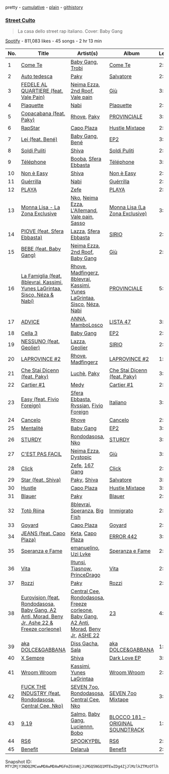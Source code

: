 pretty - [cumulative](/playlists/cumulative/37i9dQZF1DWXU2naFUn37x.md) - [plain](/playlists/plain/37i9dQZF1DWXU2naFUn37x) - [githistory](https://github.githistory.xyz/mackorone/spotify-playlist-archive/blob/main/playlists/plain/37i9dQZF1DWXU2naFUn37x)

### [Street Culto](https://open.spotify.com/playlist/37i9dQZF1DWXU2naFUn37x)

> La casa dello street rap italiano\. Cover: Baby Gang

[Spotify](https://open.spotify.com/user/spotify) - 811,083 likes - 45 songs - 2 hr 13 min

| No. | Title | Artist(s) | Album | Length |
|---|---|---|---|---|
| 1 | [Come Te](https://open.spotify.com/track/6GRm5bcmVArMsd0SaUSn1V) | [Baby Gang](https://open.spotify.com/artist/3LvwPiJQJ0da0GurKMToV0), [Trobi](https://open.spotify.com/artist/0MBLQbpbPvJ4oXM0Cj4aKR) | [Come Te](https://open.spotify.com/album/0ZyYjmUSP7WTi3Qw2uBjOX) | 2:40 |
| 2 | [Auto tedesca](https://open.spotify.com/track/2dTjaUZFpnlohX8oZ5A2sy) | [Paky](https://open.spotify.com/artist/1KQJOTeIMbixtnSWY4sYs2) | [Salvatore](https://open.spotify.com/album/0RZfejsPZnXDvacWKUe85B) | 2:39 |
| 3 | [FEDELE AL QUARTIERE \(feat\. Vale Pain\)](https://open.spotify.com/track/1bCqybo9LtdhrNByWLHWx0) | [Neima Ezza](https://open.spotify.com/artist/754BUADwzMYecBgOoBaetK), [2nd Roof](https://open.spotify.com/artist/1eznSku2RY9VSvkhWxXdmx), [Vale pain](https://open.spotify.com/artist/1ZDu0fOcpCIjDwyl2cvk08) | [Giù](https://open.spotify.com/album/7vo7aun2FjdwkfP81Gy8w3) | 3:20 |
| 4 | [Plaquette](https://open.spotify.com/track/2r3tMClmk1Cw974ByW20ny) | [Nabi](https://open.spotify.com/artist/5CqlDzj8DSqsklkXuTYfSd) | [Plaquette](https://open.spotify.com/album/2VGAKLqF0nTWezZINNzccY) | 2:38 |
| 5 | [Copacabana \(feat\. Paky\)](https://open.spotify.com/track/7rjR36OF6ZPXc6bdoNYKBp) | [Rhove](https://open.spotify.com/artist/44DWomjW1oDuxIoBIRpmQ4), [Paky](https://open.spotify.com/artist/1KQJOTeIMbixtnSWY4sYs2) | [PROVINCIALE](https://open.spotify.com/album/3neHYsGA6MSGSahkig6gCq) | 3:14 |
| 6 | [RapStar](https://open.spotify.com/track/3Emty7Nc9QUIuHRPcwopjA) | [Capo Plaza](https://open.spotify.com/artist/5SulO4l40qDuV9zUGLZx7n) | [Hustle Mixtape](https://open.spotify.com/album/6LmhYmD5q0vflzqQhkfeN1) | 2:47 |
| 7 | [Lei \(feat\. Bené\)](https://open.spotify.com/track/1fdL0yW2DHzcOOUF0fZFv8) | [Baby Gang](https://open.spotify.com/artist/3LvwPiJQJ0da0GurKMToV0), [Bené](https://open.spotify.com/artist/3KQ6K5tg4iklLDO1cNnunn) | [EP2](https://open.spotify.com/album/06BFpQi8sfXz6yQXlITPky) | 3:32 |
| 8 | [Soldi Puliti](https://open.spotify.com/track/02OFJLIZuX5l0IKApndnkh) | [Shiva](https://open.spotify.com/artist/2K5nCggbhSZ00YCYP5qkZS) | [Soldi Puliti](https://open.spotify.com/album/0EGdVToK2bi2arUQ1PWtY4) | 2:39 |
| 9 | [Téléphone](https://open.spotify.com/track/76YfUp0DTnERvtZokyU6jm) | [Booba](https://open.spotify.com/artist/58wXmynHaAWI5hwlPZP3qL), [Sfera Ebbasta](https://open.spotify.com/artist/23TFHmajVfBtlRx5MXqgoz) | [Téléphone](https://open.spotify.com/album/7Ma1ztWIbhK1vX1Fu24WEt) | 3:32 |
| 10 | [Non è Easy](https://open.spotify.com/track/2SdYuBGvuX0L7KbWiFhLzg) | [Shiva](https://open.spotify.com/artist/2K5nCggbhSZ00YCYP5qkZS) | [Non è Easy](https://open.spotify.com/album/2C8BWxEdF4kCgUH4FpT2cP) | 2:44 |
| 11 | [Guérrilla](https://open.spotify.com/track/5NUTv7iUQY77PyEqyqlgRw) | [Nabi](https://open.spotify.com/artist/5CqlDzj8DSqsklkXuTYfSd) | [Guérrilla](https://open.spotify.com/album/5OWqkBgQPvdll9AmXdjrBe) | 2:25 |
| 12 | [PLAYA](https://open.spotify.com/track/39ngG6CdkMkBgESiXc0lOx) | [Zefe](https://open.spotify.com/artist/3yNjXWi2WswJfuBZSouJRH) | [PLAYA](https://open.spotify.com/album/4BooiX3rbdDNh6uzJUMfRE) | 2:34 |
| 13 | [Monna Lisa \- La Zona Exclusive](https://open.spotify.com/track/2oqVuvA9p3qoSEHrlj3qq7) | [Nko](https://open.spotify.com/artist/4kTOsBwxhA2Sn4PSs7PqnN), [Neima Ezza](https://open.spotify.com/artist/754BUADwzMYecBgOoBaetK), [L'Allemand](https://open.spotify.com/artist/3BX2N7cc1OrBUJQiiei3On), [Vale pain](https://open.spotify.com/artist/1ZDu0fOcpCIjDwyl2cvk08), [Sasso](https://open.spotify.com/artist/35B6bq5keTR1PYEahq1TAF) | [Monna Lisa \(La Zona Exclusive\)](https://open.spotify.com/album/1uDjGPTiWDmYvO5kMTFkQ9) | 3:44 |
| 14 | [PIOVE \(feat\. Sfera Ebbasta\)](https://open.spotify.com/track/6BUueuMQR4k7CuoMEsnGou) | [Lazza](https://open.spotify.com/artist/0jdNdfi4vAuVi7a6cPDFBM), [Sfera Ebbasta](https://open.spotify.com/artist/23TFHmajVfBtlRx5MXqgoz) | [SIRIO](https://open.spotify.com/album/2v7KXdLrb81rGL9G7jwcjF) | 2:35 |
| 15 | [BEBE \(feat\. Baby Gang\)](https://open.spotify.com/track/5BpDpH327X9ExEJr4Oa5UY) | [Neima Ezza](https://open.spotify.com/artist/754BUADwzMYecBgOoBaetK), [2nd Roof](https://open.spotify.com/artist/1eznSku2RY9VSvkhWxXdmx), [Baby Gang](https://open.spotify.com/artist/3LvwPiJQJ0da0GurKMToV0) | [Giù](https://open.spotify.com/album/7vo7aun2FjdwkfP81Gy8w3) | 2:46 |
| 16 | [La Famiglia \(feat\. 8blevrai, Kassimi, Yunes LaGrintaa, Sisco, Néza & Nabi\)](https://open.spotify.com/track/3I8BqKLrfzZk1oGRe2pcnV) | [Rhove](https://open.spotify.com/artist/44DWomjW1oDuxIoBIRpmQ4), [Madfingerz](https://open.spotify.com/artist/4VmOlyJsnQB93ZIGMO2XWo), [8blevrai](https://open.spotify.com/artist/0JTyCMDiDRxnkcDYhcB93D), [Kassimi](https://open.spotify.com/artist/2SLBMi00NHiYhfnJ36aTvd), [Yunes LaGrintaa](https://open.spotify.com/artist/2Ny7KtAFxJ0Ac3FPBiClWW), [Sisco](https://open.spotify.com/artist/7iASU6YGjRZDizIxW6Q7YE), [Néza](https://open.spotify.com/artist/6cE2WyjXwngsJynb3uk1WO), [Nabi](https://open.spotify.com/artist/5CqlDzj8DSqsklkXuTYfSd) | [PROVINCIALE](https://open.spotify.com/album/3neHYsGA6MSGSahkig6gCq) | 5:09 |
| 17 | [ADVICE](https://open.spotify.com/track/3gQkyNcw4YuyeUcFM5d9TB) | [ANNA](https://open.spotify.com/artist/7K80yOTC0Id95gRaOxDG5u), [MamboLosco](https://open.spotify.com/artist/4BFn4jmfqSNaHtPWHTcy41) | [LISTA 47](https://open.spotify.com/album/3MMMbRt5PJf5zXmFoe94D4) | 3:03 |
| 18 | [Cella 3](https://open.spotify.com/track/0VkRsiJbqTffovcsUYQBFA) | [Baby Gang](https://open.spotify.com/artist/3LvwPiJQJ0da0GurKMToV0) | [EP2](https://open.spotify.com/album/06BFpQi8sfXz6yQXlITPky) | 2:23 |
| 19 | [NESSUNO \(feat\. Geolier\)](https://open.spotify.com/track/0HdrGJfHWYG5A0cNhiMDG4) | [Lazza](https://open.spotify.com/artist/0jdNdfi4vAuVi7a6cPDFBM), [Geolier](https://open.spotify.com/artist/27LlKWxS3KXW7RRAxN5S8s) | [SIRIO](https://open.spotify.com/album/2v7KXdLrb81rGL9G7jwcjF) | 2:28 |
| 20 | [LAPROVINCE \#2](https://open.spotify.com/track/3eBjQXQ5CuRaUbKXj9WIVJ) | [Rhove](https://open.spotify.com/artist/44DWomjW1oDuxIoBIRpmQ4), [Madfingerz](https://open.spotify.com/artist/4VmOlyJsnQB93ZIGMO2XWo) | [LAPROVINCE \#2](https://open.spotify.com/album/1WhTXqgT1roQzqSCYnrnSH) | 1:56 |
| 21 | [Che Stai Dicenn \(feat\. Paky\)](https://open.spotify.com/track/1gwdAaUlJPkDso1qFgPrdm) | [Luchè](https://open.spotify.com/artist/3yiEJ9SByXZMXTwaKdVFN4), [Paky](https://open.spotify.com/artist/1KQJOTeIMbixtnSWY4sYs2) | [Che Stai Dicenn \(feat\. Paky\)](https://open.spotify.com/album/0cUj7puIeZuZwomUGrJkAY) | 3:07 |
| 22 | [Cartier \#1](https://open.spotify.com/track/0IZKfHXiZSlB6uGURuo29K) | [Medy](https://open.spotify.com/artist/3lbFUmlaNMa9ZVSabLlkhn) | [Cartier \#1](https://open.spotify.com/album/0j18KQ9kbszuYt5GxDlj8D) | 2:37 |
| 23 | [Easy \(feat\. Fivio Foreign\)](https://open.spotify.com/track/0DpTRR4HyiDJH4Waoj9hXU) | [Sfera Ebbasta](https://open.spotify.com/artist/23TFHmajVfBtlRx5MXqgoz), [Rvssian](https://open.spotify.com/artist/1fctva4kpRbg2k3v7kwRuS), [Fivio Foreign](https://open.spotify.com/artist/14CHVeJGrR5xgUGQFV5BVM) | [Italiano](https://open.spotify.com/album/6mcfFvRK1uZEoCa6P1xuxl) | 3:26 |
| 24 | [Cancelo](https://open.spotify.com/track/4lstxdn27jZqnTuyaLeJfq) | [Rhove](https://open.spotify.com/artist/44DWomjW1oDuxIoBIRpmQ4) | [Cancelo](https://open.spotify.com/album/4elXQH4dGGNYwjy8f7UcB8) | 2:54 |
| 25 | [Mentalité](https://open.spotify.com/track/6bgI3JZPDLm6gDE75utatQ) | [Baby Gang](https://open.spotify.com/artist/3LvwPiJQJ0da0GurKMToV0) | [EP2](https://open.spotify.com/album/06BFpQi8sfXz6yQXlITPky) | 3:37 |
| 26 | [STURDY](https://open.spotify.com/track/5KYHtcY0dtXkSxZwtVMjgp) | [Rondodasosa](https://open.spotify.com/artist/61bQ4nwIioR8w6PGxzpyY3), [Nko](https://open.spotify.com/artist/4kTOsBwxhA2Sn4PSs7PqnN) | [STURDY](https://open.spotify.com/album/368Ku2KAei8qwbELqc1Rzl) | 3:57 |
| 27 | [C'EST PAS FACIL](https://open.spotify.com/track/2XvuRXS2yd2E8RanepS7SJ) | [Neima Ezza](https://open.spotify.com/artist/754BUADwzMYecBgOoBaetK), [Dystopic](https://open.spotify.com/artist/0bHol2ItTHAlLsW89chAQj) | [Giù](https://open.spotify.com/album/7vo7aun2FjdwkfP81Gy8w3) | 3:21 |
| 28 | [Click](https://open.spotify.com/track/4RXh5hSHOujWqnbYNcqL4m) | [Zefe](https://open.spotify.com/artist/3yNjXWi2WswJfuBZSouJRH), [167 Gang](https://open.spotify.com/artist/2m43lP1Wo0IPyxVG4ofE33) | [Click](https://open.spotify.com/album/4sqgiuAro7E7ULVcZd1UnR) | 2:51 |
| 29 | [Star \(feat\. Shiva\)](https://open.spotify.com/track/4LC3IJxi0FnvPALxJ8k6zw) | [Paky](https://open.spotify.com/artist/1KQJOTeIMbixtnSWY4sYs2), [Shiva](https://open.spotify.com/artist/2K5nCggbhSZ00YCYP5qkZS) | [Salvatore](https://open.spotify.com/album/0RZfejsPZnXDvacWKUe85B) | 3:01 |
| 30 | [Hustle](https://open.spotify.com/track/5p9uRbOaI8YwMa9n3QP4BZ) | [Capo Plaza](https://open.spotify.com/artist/5SulO4l40qDuV9zUGLZx7n) | [Hustle Mixtape](https://open.spotify.com/album/6LmhYmD5q0vflzqQhkfeN1) | 3:36 |
| 31 | [Blauer](https://open.spotify.com/track/3Nu1xzgGX1tTyMaw8VdyGa) | [Paky](https://open.spotify.com/artist/1KQJOTeIMbixtnSWY4sYs2) | [Blauer](https://open.spotify.com/album/14i0xkJKrPJS6Mv8VKOOIK) | 2:56 |
| 32 | [Totò Riina](https://open.spotify.com/track/1tC2jyKepT8S8xd7vzBcPK) | [8blevrai](https://open.spotify.com/artist/0JTyCMDiDRxnkcDYhcB93D), [Speranza](https://open.spotify.com/artist/0W0oW3iaBwbtcXqdDrfC6F), [Big Fish](https://open.spotify.com/artist/7MAmAdNJ8JLL7JCHzIJkoo) | [Immigrato](https://open.spotify.com/album/7gyW0t8LnPglkkU1gICpCQ) | 2:22 |
| 33 | [Goyard](https://open.spotify.com/track/3e9L7P1Cu91OWiak39QUkH) | [Capo Plaza](https://open.spotify.com/artist/5SulO4l40qDuV9zUGLZx7n) | [Goyard](https://open.spotify.com/album/0CuTFVpBoXLYDy1Rvaa0JA) | 2:44 |
| 34 | [JEANS \(feat\. Capo Plaza\)](https://open.spotify.com/track/1pjSpXlkz4iqFIesJIPZU7) | [Keta](https://open.spotify.com/artist/0noBqdN1IGlVyoYkpd6Vrn), [Capo Plaza](https://open.spotify.com/artist/5SulO4l40qDuV9zUGLZx7n) | [ERROR 442](https://open.spotify.com/album/3WHbkZf28MHGTiAYH2rnjs) | 3:16 |
| 35 | [Speranza e Fame](https://open.spotify.com/track/35ubuxGRmfd6DySV1R63th) | [emanuelino](https://open.spotify.com/artist/3XvGNKkWf5TQoR1xcfm5TU), [Uzi Lvke](https://open.spotify.com/artist/5n73VcgD8TKQvtG7gOSjjv) | [Speranza e Fame](https://open.spotify.com/album/4s42ucGhAufNpCj9bbKrOJ) | 2:48 |
| 36 | [Vita](https://open.spotify.com/track/7unxZsFlo58iTbnxkoJ8lk) | [Iltunsi](https://open.spotify.com/artist/5EKDPmA7YDn5cJfATS9SvJ), [Tiasnow](https://open.spotify.com/artist/4dDSt0CPKbrOP6zL1XcDUe), [PrinceDrago](https://open.spotify.com/artist/2mfn0ywC0PsPmdMsx9Q7cu) | [Vita](https://open.spotify.com/album/0SVrYSdrhwIblseZvJXtqS) | 2:51 |
| 37 | [Rozzi](https://open.spotify.com/track/3Y00k9cPoW8BnJesUEFoWn) | [Paky](https://open.spotify.com/artist/1KQJOTeIMbixtnSWY4sYs2) | [Rozzi](https://open.spotify.com/album/1VE1SYRNN6bjR1NAoJupok) | 2:43 |
| 38 | [Eurovision \(feat\. Rondodasosa, Baby Gang, A2 Anti, Morad, Beny Jr, Ashe 22 & Freeze corleone\)](https://open.spotify.com/track/4f5TKGvkD4TkTjr61GKNAG) | [Central Cee](https://open.spotify.com/artist/5H4yInM5zmHqpKIoMNAx4r), [Rondodasosa](https://open.spotify.com/artist/61bQ4nwIioR8w6PGxzpyY3), [Freeze corleone](https://open.spotify.com/artist/76Pl0epAMXVXJspaSuz8im), [Baby Gang](https://open.spotify.com/artist/3LvwPiJQJ0da0GurKMToV0), [A2 Anti](https://open.spotify.com/artist/3TTq94wgOIj0skk2wT8bnb), [Morad](https://open.spotify.com/artist/4az97MtWmBQ5Db3GfDh9j9), [Beny Jr](https://open.spotify.com/artist/22dFwJoRBV51ue5TGnC7Dt), [ASHE 22](https://open.spotify.com/artist/3tTvSeZiFDP3CY5EdPGcR4) | [23](https://open.spotify.com/album/0SakL2ra5Cik5yQgKQBHGp) | 4:03 |
| 39 | [aka DOLCE&GABBANA](https://open.spotify.com/track/3UbG721DOAQ0mO3Vgrnnwa) | [Diss Gacha](https://open.spotify.com/artist/4TKF8KSK6bgHgszFxu5xzu), [Sala](https://open.spotify.com/artist/3JgYm8oVvcrFpJBUNIonqM) | [aka DOLCE&GABBANA](https://open.spotify.com/album/0OTeSPwWYq1Bw9jLcxAsKZ) | 1:53 |
| 40 | [X Sempre](https://open.spotify.com/track/69QHlK1wzGaY8M5QzB1fNx) | [Shiva](https://open.spotify.com/artist/2K5nCggbhSZ00YCYP5qkZS) | [Dark Love EP](https://open.spotify.com/album/5Z5JxIgeTDnZdg6pLootUs) | 3:25 |
| 41 | [Wroom Wroom](https://open.spotify.com/track/4xtSgGX5CQgVXTCRhagLf1) | [Kassimi](https://open.spotify.com/artist/2SLBMi00NHiYhfnJ36aTvd), [Yunes LaGrintaa](https://open.spotify.com/artist/2Ny7KtAFxJ0Ac3FPBiClWW) | [Wroom Wroom](https://open.spotify.com/album/1jVXH8SRRkuLIgLXn9JsD1) | 2:28 |
| 42 | [FUCK THE INDUSTRY \(feat\. Rondodasosa, Central Cee, Nko\)](https://open.spotify.com/track/0lWbTtEZCeej46pYi4LJMu) | [SEVEN 7oo](https://open.spotify.com/artist/1Hg2H3Z46P8lXECM8DYSpU), [Rondodasosa](https://open.spotify.com/artist/61bQ4nwIioR8w6PGxzpyY3), [Central Cee](https://open.spotify.com/artist/5H4yInM5zmHqpKIoMNAx4r), [Nko](https://open.spotify.com/artist/4kTOsBwxhA2Sn4PSs7PqnN) | [SEVEN 7oo Mixtape](https://open.spotify.com/album/5oKyvhBZaVBPVWUxIhsLAG) | 3:08 |
| 43 | [9.19](https://open.spotify.com/track/4xlVDf8pSGnjJGwTT6dyXw) | [Salmo](https://open.spotify.com/artist/3hBQ4zniNdQf1cqqo6hzuW), [Baby Gang](https://open.spotify.com/artist/3LvwPiJQJ0da0GurKMToV0), [Luciennn](https://open.spotify.com/artist/6qHbYx76y5bQSbBMUYhhuP), [Bobo](https://open.spotify.com/artist/4W6DLx1j8rZzzcbMuUd42J) | [BLOCCO 181 – ORIGINAL SOUNDTRACK](https://open.spotify.com/album/7jfOGP1vsNecfYTcwN3AyH) | 1:59 |
| 44 | [RS6](https://open.spotify.com/track/61CNHYt7uT3l3NwDltun2K) | [SPOOKYPBL](https://open.spotify.com/artist/6083C1SYbF1b4iMciTbpbv) | [RS6](https://open.spotify.com/album/1g7JxBAsczHAacw7rFcayW) | 2:12 |
| 45 | [Benefit](https://open.spotify.com/track/5llcUAP6bmNBYEb3mssCqA) | [Delaruà](https://open.spotify.com/artist/0inlLzcyWLbJbPZuMzfTPt) | [Benefit](https://open.spotify.com/album/2QEXRSejARYPvcDfQmXENK) | 2:37 |

Snapshot ID: `MTY2MjY3NDQ2MCwwMDAwMDAwMGFmZGVmNjJiMGQ5NGQ1MTEwZDg4ZjJlMzlkZTMzOTlh`
